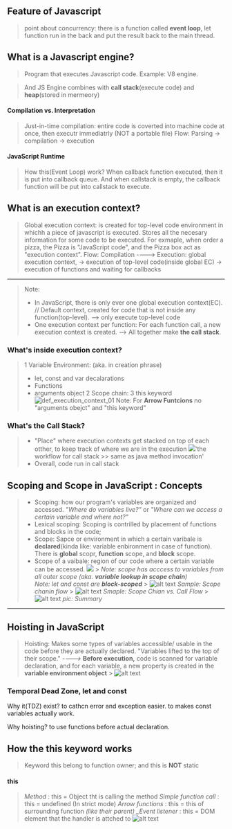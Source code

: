 ## Feature of Javascript

> point about concurrency: there is a function called **event loop**, let function run in the back and put the result back to the main thread.

## What is a Javascript engine?

> Program that executes Javascript code. Example: V8 engine.

> And JS Engine combines with **call stack**(execute code) and **heap**(stored in mermeory)

#### Compilation vs. Interpretation

> Just-in-time compilation: entire code is coverted into machine code at once, then executr immediatrly (NOT a portable file)
> Flow: Parsing -> compilation -> execution

#### JavaScript Runtime

> How this(Event Loop) work?
> When callback function executed, then it is put into callback queue. And when callstack is empty, the callback function will be put into callstack to execute.

## What is an execution context?

> Global execution context: is created for top-level code
> environment in whichh a piece of javascript is executed. Stores all the necesary information for some code to be executed. For exmaple, when order a pizza, the Pizza is "JavaScript code", and the Pizza box act as "execution context".
> Flow: Compilation ----> Execution: global execution context, -> execution of top-level code(inside global EC) -> execution of functions and waiting for callbacks

---

> Note:
>
> - In JavaScript, there is only ever one global execution context(EC). // Default context, created for code that is not inside any function(top-level). --> only execute top-level code
> - One execution context per function: For each function call, a new execution context is created. --> All together make <b>the call stack</b>.

### What's inside execution context?

> 1 Variable Environment: (aka. in creation phrase)
>
> - let, const and var decalarations
> - Functions
> - arguments object
>   2 Scope chain:
>   3 this keyword
>   ![def_execution_context_01](./def_execution_context_01.png)
>   Note: For <b>Arrow Funtcions</b> no "arguments obejct" and "this keyword"

### What's the Call Stack?

> - "Place" where execution contexts get stacked on top of each otther, to keep track of where we are in the execution
>   ![](./def-_execution_context_02.png)'the workflow for call stack >> same as java method invocation'
> - Overall, code run in call stack

## Scoping and Scope in JavaScript : Concepts

> - Scoping: how our program's variables are organized and accessed. _"Where do variables live?"_ or _"Where can we access a certain variable and where not?"_
> - Lexical scoping: Scoping is contrilled by placement of functions and blocks in the code;
> - Scope: Sapce or environment in which a certain varibale is **declared**(kinda like: variable enbironment in case of function). There is **global** scopr, **function** scope, and **block** scope.
> - Scope of a vaibale: region of our code where a certain variable can be accessed.
>   ![](./def-3TypeOfScope.png) > _Note: scope has acccess to variables from all outer scope (aka. **variable lookup in scope chain**)_  
>    _Note: let and const are **block-scoped**_ > ![alt text](./sample_scopeChain.png) _Sample: Scope chanin flow_ > ![alt text](./sample_scopeChainVsCallStack.png) _Smaple: Scope Chian vs. Call Flow_ > ![alt text](./Scope_Summary.png) _pic: Summary_

---

## Hoisting in JavaScript

> Hoisting: Makes some types of variables accessible/ usable in the code before they are actually declared. "Variables lifted to the top of their scope." _---->_ **Before execution,** code is scanned for variable declaration, and for each variable, a new property is created in the **variable environment object** > ![alt text](./def-hoisting.png)

### Temporal Dead Zone, let and const

Why it(TDZ) exist? to cathcn error and exception easier.
to makes const variables actually work.

Why hoisting? to use functions before actual declaration.

## How the this keyword works

> Keyword this belong to function owner; and this is **NOT** static

#### this

> _Method_ : this = Object tht is calling the method
> _Simple function call_ : this = undefined (In strict mode)
> _Arrow functions_ : this = this of surrounding function _(like their parent)
> \_Event listener_ : this = DOM element that the handler is attched to
> ![alt text](./def-thisKeyword.png)
